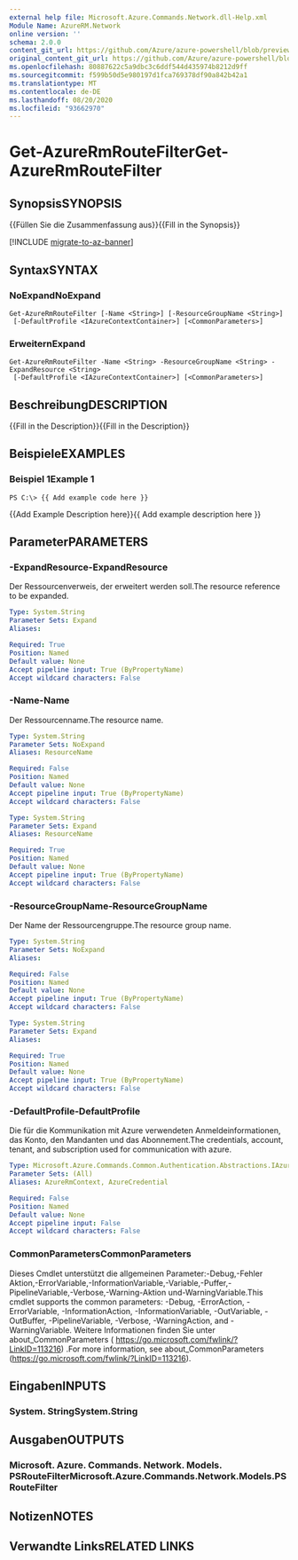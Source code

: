 ```yaml
---
external help file: Microsoft.Azure.Commands.Network.dll-Help.xml
Module Name: AzureRM.Network
online version: ''
schema: 2.0.0
content_git_url: https://github.com/Azure/azure-powershell/blob/preview/src/ResourceManager/Network/Commands.Network/help/Get-AzureRmRouteFilter.md
original_content_git_url: https://github.com/Azure/azure-powershell/blob/preview/src/ResourceManager/Network/Commands.Network/help/Get-AzureRmRouteFilter.md
ms.openlocfilehash: 80887622c5a9dbc3c6ddf544d435974b8212d9ff
ms.sourcegitcommit: f599b50d5e980197d1fca769378df90a842b42a1
ms.translationtype: MT
ms.contentlocale: de-DE
ms.lasthandoff: 08/20/2020
ms.locfileid: "93662970"
---
```

# <span data-ttu-id="1b90f-101">Get-AzureRmRouteFilter</span><span class="sxs-lookup"><span data-stu-id="1b90f-101">Get-AzureRmRouteFilter</span></span>

## <span data-ttu-id="1b90f-102">Synopsis</span><span class="sxs-lookup"><span data-stu-id="1b90f-102">SYNOPSIS</span></span>
<span data-ttu-id="1b90f-103">{{Füllen Sie die Zusammenfassung aus}}</span><span class="sxs-lookup"><span data-stu-id="1b90f-103">{{Fill in the Synopsis}}</span></span>

[!INCLUDE [migrate-to-az-banner](../../includes/migrate-to-az-banner.md)]

## <span data-ttu-id="1b90f-104">Syntax</span><span class="sxs-lookup"><span data-stu-id="1b90f-104">SYNTAX</span></span>

### <span data-ttu-id="1b90f-105">NoExpand</span><span class="sxs-lookup"><span data-stu-id="1b90f-105">NoExpand</span></span>
```
Get-AzureRmRouteFilter [-Name <String>] [-ResourceGroupName <String>]
 [-DefaultProfile <IAzureContextContainer>] [<CommonParameters>]
```

### <span data-ttu-id="1b90f-106">Erweitern</span><span class="sxs-lookup"><span data-stu-id="1b90f-106">Expand</span></span>
```
Get-AzureRmRouteFilter -Name <String> -ResourceGroupName <String> -ExpandResource <String>
 [-DefaultProfile <IAzureContextContainer>] [<CommonParameters>]
```

## <span data-ttu-id="1b90f-107">Beschreibung</span><span class="sxs-lookup"><span data-stu-id="1b90f-107">DESCRIPTION</span></span>
<span data-ttu-id="1b90f-108">{{Fill in the Description}}</span><span class="sxs-lookup"><span data-stu-id="1b90f-108">{{Fill in the Description}}</span></span>

## <span data-ttu-id="1b90f-109">Beispiele</span><span class="sxs-lookup"><span data-stu-id="1b90f-109">EXAMPLES</span></span>

### <span data-ttu-id="1b90f-110">Beispiel 1</span><span class="sxs-lookup"><span data-stu-id="1b90f-110">Example 1</span></span>
```
PS C:\> {{ Add example code here }}
```

<span data-ttu-id="1b90f-111">{{Add Example Description here}}</span><span class="sxs-lookup"><span data-stu-id="1b90f-111">{{ Add example description here }}</span></span>

## <span data-ttu-id="1b90f-112">Parameter</span><span class="sxs-lookup"><span data-stu-id="1b90f-112">PARAMETERS</span></span>

### <span data-ttu-id="1b90f-113">-ExpandResource</span><span class="sxs-lookup"><span data-stu-id="1b90f-113">-ExpandResource</span></span>
<span data-ttu-id="1b90f-114">Der Ressourcenverweis, der erweitert werden soll.</span><span class="sxs-lookup"><span data-stu-id="1b90f-114">The resource reference to be expanded.</span></span>

```yaml
Type: System.String
Parameter Sets: Expand
Aliases: 

Required: True
Position: Named
Default value: None
Accept pipeline input: True (ByPropertyName)
Accept wildcard characters: False
```

### <span data-ttu-id="1b90f-115">-Name</span><span class="sxs-lookup"><span data-stu-id="1b90f-115">-Name</span></span>
<span data-ttu-id="1b90f-116">Der Ressourcenname.</span><span class="sxs-lookup"><span data-stu-id="1b90f-116">The resource name.</span></span>

```yaml
Type: System.String
Parameter Sets: NoExpand
Aliases: ResourceName

Required: False
Position: Named
Default value: None
Accept pipeline input: True (ByPropertyName)
Accept wildcard characters: False
```

```yaml
Type: System.String
Parameter Sets: Expand
Aliases: ResourceName

Required: True
Position: Named
Default value: None
Accept pipeline input: True (ByPropertyName)
Accept wildcard characters: False
```

### <span data-ttu-id="1b90f-117">-ResourceGroupName</span><span class="sxs-lookup"><span data-stu-id="1b90f-117">-ResourceGroupName</span></span>
<span data-ttu-id="1b90f-118">Der Name der Ressourcengruppe.</span><span class="sxs-lookup"><span data-stu-id="1b90f-118">The resource group name.</span></span>

```yaml
Type: System.String
Parameter Sets: NoExpand
Aliases: 

Required: False
Position: Named
Default value: None
Accept pipeline input: True (ByPropertyName)
Accept wildcard characters: False
```

```yaml
Type: System.String
Parameter Sets: Expand
Aliases: 

Required: True
Position: Named
Default value: None
Accept pipeline input: True (ByPropertyName)
Accept wildcard characters: False
```

### <span data-ttu-id="1b90f-119">-DefaultProfile</span><span class="sxs-lookup"><span data-stu-id="1b90f-119">-DefaultProfile</span></span>
<span data-ttu-id="1b90f-120">Die für die Kommunikation mit Azure verwendeten Anmeldeinformationen, das Konto, den Mandanten und das Abonnement.</span><span class="sxs-lookup"><span data-stu-id="1b90f-120">The credentials, account, tenant, and subscription used for communication with azure.</span></span>

```yaml
Type: Microsoft.Azure.Commands.Common.Authentication.Abstractions.IAzureContextContainer
Parameter Sets: (All)
Aliases: AzureRmContext, AzureCredential

Required: False
Position: Named
Default value: None
Accept pipeline input: False
Accept wildcard characters: False
```

### <span data-ttu-id="1b90f-121">CommonParameters</span><span class="sxs-lookup"><span data-stu-id="1b90f-121">CommonParameters</span></span>
<span data-ttu-id="1b90f-122">Dieses Cmdlet unterstützt die allgemeinen Parameter:-Debug,-Fehler Aktion,-ErrorVariable,-InformationVariable,-Variable,-Puffer,-PipelineVariable,-Verbose,-Warning-Aktion und-WarningVariable.</span><span class="sxs-lookup"><span data-stu-id="1b90f-122">This cmdlet supports the common parameters: -Debug, -ErrorAction, -ErrorVariable, -InformationAction, -InformationVariable, -OutVariable, -OutBuffer, -PipelineVariable, -Verbose, -WarningAction, and -WarningVariable.</span></span> <span data-ttu-id="1b90f-123">Weitere Informationen finden Sie unter about_CommonParameters ( https://go.microsoft.com/fwlink/?LinkID=113216) .</span><span class="sxs-lookup"><span data-stu-id="1b90f-123">For more information, see about_CommonParameters (https://go.microsoft.com/fwlink/?LinkID=113216).</span></span>

## <span data-ttu-id="1b90f-124">Eingaben</span><span class="sxs-lookup"><span data-stu-id="1b90f-124">INPUTS</span></span>

### <span data-ttu-id="1b90f-125">System. String</span><span class="sxs-lookup"><span data-stu-id="1b90f-125">System.String</span></span>

## <span data-ttu-id="1b90f-126">Ausgaben</span><span class="sxs-lookup"><span data-stu-id="1b90f-126">OUTPUTS</span></span>

### <span data-ttu-id="1b90f-127">Microsoft. Azure. Commands. Network. Models. PSRouteFilter</span><span class="sxs-lookup"><span data-stu-id="1b90f-127">Microsoft.Azure.Commands.Network.Models.PSRouteFilter</span></span>

## <span data-ttu-id="1b90f-128">Notizen</span><span class="sxs-lookup"><span data-stu-id="1b90f-128">NOTES</span></span>

## <span data-ttu-id="1b90f-129">Verwandte Links</span><span class="sxs-lookup"><span data-stu-id="1b90f-129">RELATED LINKS</span></span>

